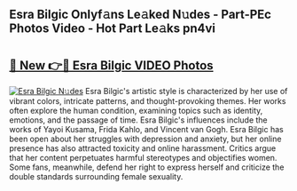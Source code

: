## Esra Bilgic Onlyf𝚊ns Le𝚊ked N𝚞des - Part-PEc Photos Video - Hot Part Le𝚊ks pn4vi

# <h2><a href="http://ab38192.deff.icu/?id=Esra+Bilgic">🔗 New 👉🔴 Esra Bilgic VIDEO Photos</a></h2>

[![Esra Bilgic N𝚞des](https://i.imgur.com/rIISA9y.gif)](http://ab38192.deff.icu/?id=Esra+Bilgic)
Esra Bilgic's artistic style is characterized by her use of vibrant colors, intricate patterns, and thought-provoking themes. Her works often explore the human condition, examining topics such as identity, emotions, and the passage of time. Esra Bilgic's influences include the works of Yayoi Kusama, Frida Kahlo, and Vincent van Gogh. Esra Bilgic has been open about her struggles with depression and anxiety, but her online presence has also attracted toxicity and online harassment. Critics argue that her content perpetuates harmful stereotypes and objectifies women. Some fans, meanwhile, defend her right to express herself and criticize the double standards surrounding female sexuality.
